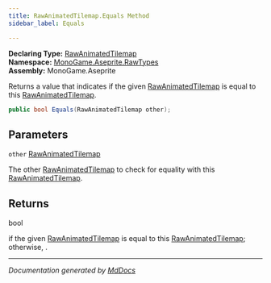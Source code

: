 ```yaml
---
title: RawAnimatedTilemap.Equals Method
sidebar_label: Equals

---
```


**Declaring Type:** [RawAnimatedTilemap](../)  
**Namespace:** [MonoGame.Aseprite.RawTypes](../../)  
**Assembly:** MonoGame.Aseprite

Returns a value that indicates if the given [RawAnimatedTilemap](../) is equal to this [RawAnimatedTilemap](../).

```csharp
public bool Equals(RawAnimatedTilemap other);
```

## Parameters

`other`  [RawAnimatedTilemap](../)

The other [RawAnimatedTilemap](../) to check for equality with this [RawAnimatedTilemap](../).

## Returns

bool

 if the given [RawAnimatedTilemap](../) is equal to this [RawAnimatedTilemap](../); otherwise, .

___

*Documentation generated by [MdDocs](https://github.com/ap0llo/mddocs)*
